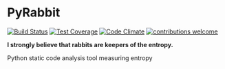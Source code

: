 # PyRabbit

[![Build Status](https://travis-ci.org/Nauja/pyrabbit.png?branch=master)](https://travis-ci.org/Nauja/pyrabbit)
[![Test Coverage](https://codeclimate.com/github/Nauja/pyrabbit/badges/coverage.svg)](https://codeclimate.com/github/Nauja/pyrabbit/coverage)
[![Code Climate](https://codeclimate.com/github/Nauja/pyrabbit/badges/gpa.svg)](https://codeclimate.com/github/Nauja/pyrabbit)
[![contributions welcome](https://img.shields.io/badge/contributions-welcome-brightgreen.svg?style=flat)](https://github.com/Nauja/pyrabbit/issues)

**I strongly believe that rabbits are keepers of the entropy.**

Python static code analysis tool measuring entropy
